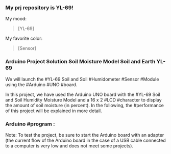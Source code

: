 ### My prj repository is YL-69!

My mood:

> [YL-69]

My favorite color:

> [Sensor]

### Arduino Project Solution Soil Moisture Model Soil and Earth YL-69

We will launch the #YL-69 Soil and Soil #Humidometer #Sensor #Module 
using the #Arduino #UNO #board.

In this project, we have used the Arduino UNO board with the #YL-69 
Soil and Soil Humidity Moisture Model and a 16 x 2 #LCD #character to 
display the amount of soil moisture (in percent). In the following, 
the #performance of this project will be explained in more detail.

### Arduino #program :

Note:
To test the project, be sure to start the Arduino board with an adapter 
(the current flow of the Arduino board in the case of a USB cable 
connected to a computer is very low and does not meet some projects).